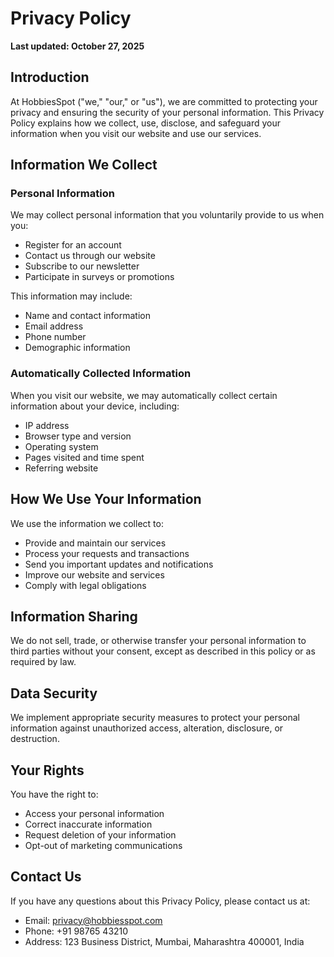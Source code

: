 # Privacy Policy

**Last updated: October 27, 2025**

## Introduction

At HobbiesSpot ("we," "our," or "us"), we are committed to protecting your privacy and ensuring the security of your personal information. This Privacy Policy explains how we collect, use, disclose, and safeguard your information when you visit our website and use our services.

## Information We Collect

### Personal Information

We may collect personal information that you voluntarily provide to us when you:

- Register for an account
- Contact us through our website
- Subscribe to our newsletter
- Participate in surveys or promotions

This information may include:

- Name and contact information
- Email address
- Phone number
- Demographic information

### Automatically Collected Information

When you visit our website, we may automatically collect certain information about your device, including:

- IP address
- Browser type and version
- Operating system
- Pages visited and time spent
- Referring website

## How We Use Your Information

We use the information we collect to:

- Provide and maintain our services
- Process your requests and transactions
- Send you important updates and notifications
- Improve our website and services
- Comply with legal obligations

## Information Sharing

We do not sell, trade, or otherwise transfer your personal information to third parties without your consent, except as described in this policy or as required by law.

## Data Security

We implement appropriate security measures to protect your personal information against unauthorized access, alteration, disclosure, or destruction.

## Your Rights

You have the right to:

- Access your personal information
- Correct inaccurate information
- Request deletion of your information
- Opt-out of marketing communications

## Contact Us

If you have any questions about this Privacy Policy, please contact us at:

- Email: privacy@hobbiesspot.com
- Phone: +91 98765 43210
- Address: 123 Business District, Mumbai, Maharashtra 400001, India

